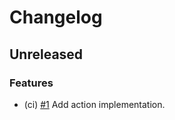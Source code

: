 <!--
This changelog was created using the `clu` binary
(https://github.com/MalteHerrmann/changelog-utils).
-->
# Changelog

## Unreleased

### Features

- (ci) [#1](https://github.com/MalteHerrmann/changelog-lint-action/pull/1) Add action implementation.
